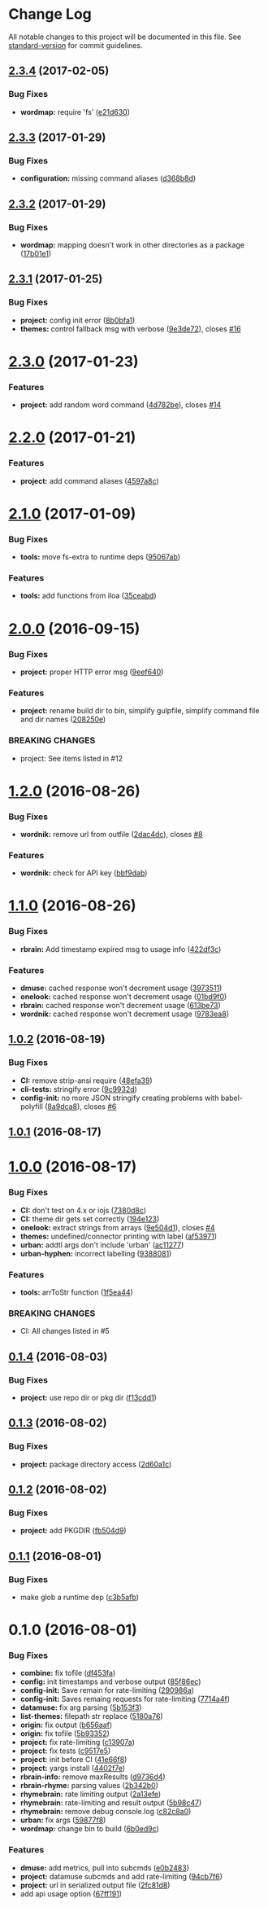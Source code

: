 # Change Log

All notable changes to this project will be documented in this file. See [standard-version](https://github.com/conventional-changelog/standard-version) for commit guidelines.

<a name="2.3.4"></a>
## [2.3.4](https://github.com/drawnepicenter/leximaven/compare/v2.3.3...v2.3.4) (2017-02-05)


### Bug Fixes

* **wordmap:** require 'fs' ([e21d630](https://github.com/drawnepicenter/leximaven/commit/e21d630))



<a name="2.3.3"></a>
## [2.3.3](https://github.com/drawnepicenter/leximaven/compare/v2.3.2...v2.3.3) (2017-01-29)


### Bug Fixes

* **configuration:** missing command aliases ([d368b8d](https://github.com/drawnepicenter/leximaven/commit/d368b8d))



<a name="2.3.2"></a>
## [2.3.2](https://github.com/drawnepicenter/leximaven/compare/v2.3.1...v2.3.2) (2017-01-29)


### Bug Fixes

* **wordmap:** mapping doesn't work in other directories as a package ([17b01e1](https://github.com/drawnepicenter/leximaven/commit/17b01e1))



<a name="2.3.1"></a>
## [2.3.1](https://github.com/drawnepicenter/leximaven/compare/v2.3.0...v2.3.1) (2017-01-25)


### Bug Fixes

* **project:** config init error ([8b0bfa1](https://github.com/drawnepicenter/leximaven/commit/8b0bfa1))
* **themes:** control fallback msg with verbose ([9e3de72](https://github.com/drawnepicenter/leximaven/commit/9e3de72)), closes [#16](https://github.com/drawnepicenter/leximaven/issues/16)



<a name="2.3.0"></a>
# [2.3.0](https://github.com/drawnepicenter/leximaven/compare/v2.2.0...v2.3.0) (2017-01-23)


### Features

* **project:** add random word command ([4d782be](https://github.com/drawnepicenter/leximaven/commit/4d782be)), closes [#14](https://github.com/drawnepicenter/leximaven/issues/14)



<a name="2.2.0"></a>
# [2.2.0](https://github.com/drawnepicenter/leximaven/compare/v2.1.0...v2.2.0) (2017-01-21)


### Features

* **project:** add command aliases ([4597a8c](https://github.com/drawnepicenter/leximaven/commit/4597a8c))



<a name="2.1.0"></a>
# [2.1.0](https://github.com/drawnepicenter/leximaven/compare/v2.0.0...v2.1.0) (2017-01-09)


### Bug Fixes

* **tools:** move fs-extra to runtime deps ([95067ab](https://github.com/drawnepicenter/leximaven/commit/95067ab))


### Features

* **tools:** add functions from iloa ([35ceabd](https://github.com/drawnepicenter/leximaven/commit/35ceabd))



<a name="2.0.0"></a>
# [2.0.0](https://github.com/drawnepicenter/leximaven/compare/v1.2.0...v2.0.0) (2016-09-15)


### Bug Fixes

* **project:** proper HTTP error msg ([9eef640](https://github.com/drawnepicenter/leximaven/commit/9eef640))


### Features

* **project:** rename build dir to bin, simplify gulpfile, simplify command file and dir names ([208250e](https://github.com/drawnepicenter/leximaven/commit/208250e))


### BREAKING CHANGES

* project: See items listed in #12



<a name="1.2.0"></a>
# [1.2.0](https://github.com/drawnepicenter/leximaven/compare/v1.1.0...v1.2.0) (2016-08-26)


### Bug Fixes

* **wordnik:** remove url from outfile ([2dac4dc](https://github.com/drawnepicenter/leximaven/commit/2dac4dc)), closes [#8](https://github.com/drawnepicenter/leximaven/issues/8)


### Features

* **wordnik:** check for API key ([bbf9dab](https://github.com/drawnepicenter/leximaven/commit/bbf9dab))



<a name="1.1.0"></a>
# [1.1.0](https://github.com/drawnepicenter/leximaven/compare/v1.0.2...v1.1.0) (2016-08-26)


### Bug Fixes

* **rbrain:** Add timestamp expired msg to usage info ([422df3c](https://github.com/drawnepicenter/leximaven/commit/422df3c))


### Features

* **dmuse:** cached response won't decrement usage ([3973511](https://github.com/drawnepicenter/leximaven/commit/3973511))
* **onelook:** cached response won't decrement usage ([01bd9f0](https://github.com/drawnepicenter/leximaven/commit/01bd9f0))
* **rbrain:** cached response won't decrement usage ([613be73](https://github.com/drawnepicenter/leximaven/commit/613be73))
* **wordnik:** cached response won't decrement usage ([9783ea8](https://github.com/drawnepicenter/leximaven/commit/9783ea8))



<a name="1.0.2"></a>
## [1.0.2](https://github.com/drawnepicenter/leximaven/compare/v1.0.1...v1.0.2) (2016-08-19)


### Bug Fixes

* **CI:** remove strip-ansi require ([48efa39](https://github.com/drawnepicenter/leximaven/commit/48efa39))
* **cli-tests:** stringify error ([9c9932d](https://github.com/drawnepicenter/leximaven/commit/9c9932d))
* **config-init:** no more JSON stringify creating problems with babel-polyfill ([8a9dca8](https://github.com/drawnepicenter/leximaven/commit/8a9dca8)), closes [#6](https://github.com/drawnepicenter/leximaven/issues/6)



<a name="1.0.1"></a>
## [1.0.1](https://github.com/drawnepicenter/leximaven/compare/v1.0.0...v1.0.1) (2016-08-17)



<a name="1.0.0"></a>
# [1.0.0](https://github.com/drawnepicenter/leximaven/compare/v0.1.4...v1.0.0) (2016-08-17)


### Bug Fixes

* **CI:** don't test on 4.x or iojs ([7380d8c](https://github.com/drawnepicenter/leximaven/commit/7380d8c))
* **CI:** theme dir gets set correctly ([194e123](https://github.com/drawnepicenter/leximaven/commit/194e123))
* **onelook:** extract strings from arrays ([9e504d1](https://github.com/drawnepicenter/leximaven/commit/9e504d1)), closes [#4](https://github.com/drawnepicenter/leximaven/issues/4)
* **themes:** undefined/connector printing with label ([af53971](https://github.com/drawnepicenter/leximaven/commit/af53971))
* **urban:** addtl args don't include 'urban' ([ac11277](https://github.com/drawnepicenter/leximaven/commit/ac11277))
* **urban-hyphen:** incorrect labelling ([9388081](https://github.com/drawnepicenter/leximaven/commit/9388081))


### Features

* **tools:** arrToStr function ([1f5ea44](https://github.com/drawnepicenter/leximaven/commit/1f5ea44))


### BREAKING CHANGES

* CI: All changes listed in #5



<a name="0.1.4"></a>
## [0.1.4](https://github.com/drawnepicenter/leximaven/compare/v0.1.3...v0.1.4) (2016-08-03)


### Bug Fixes

* **project:** use repo dir or pkg dir ([f13cdd1](https://github.com/drawnepicenter/leximaven/commit/f13cdd1))



<a name="0.1.3"></a>
## [0.1.3](https://github.com/drawnepicenter/leximaven/compare/v0.1.2...v0.1.3) (2016-08-02)


### Bug Fixes

* **project:** package directory access ([2d60a1c](https://github.com/drawnepicenter/leximaven/commit/2d60a1c))



<a name="0.1.2"></a>
## [0.1.2](https://github.com/drawnepicenter/leximaven/compare/v0.1.1...v0.1.2) (2016-08-02)


### Bug Fixes

* **project:** add PKGDIR ([fb504d9](https://github.com/drawnepicenter/leximaven/commit/fb504d9))



<a name="0.1.1"></a>
## [0.1.1](https://github.com/drawnepicenter/leximaven/compare/v0.1.0...v0.1.1) (2016-08-01)


### Bug Fixes

* make glob a runtime dep ([c3b5afb](https://github.com/drawnepicenter/leximaven/commit/c3b5afb))



<a name="0.1.0"></a>
# 0.1.0 (2016-08-01)


### Bug Fixes

* **combine:** fix tofile ([df453fa](https://github.com/drawnepicenter/leximaven/commit/df453fa))
* **config:** init timestamps and verbose output ([85f86ec](https://github.com/drawnepicenter/leximaven/commit/85f86ec))
* **config-init:** Save remain for rate-limiting ([290986a](https://github.com/drawnepicenter/leximaven/commit/290986a))
* **config-init:** Saves remaing requests for rate-limiting ([7714a4f](https://github.com/drawnepicenter/leximaven/commit/7714a4f))
* **datamuse:** fix arg parsing ([5b153f3](https://github.com/drawnepicenter/leximaven/commit/5b153f3))
* **list-themes:** filepath str replace ([5180a76](https://github.com/drawnepicenter/leximaven/commit/5180a76))
* **origin:** fix output ([b656aaf](https://github.com/drawnepicenter/leximaven/commit/b656aaf))
* **origin:** fix tofile ([5b93352](https://github.com/drawnepicenter/leximaven/commit/5b93352))
* **project:** fix rate-limiting ([c13907a](https://github.com/drawnepicenter/leximaven/commit/c13907a))
* **project:** fix tests ([c9517e5](https://github.com/drawnepicenter/leximaven/commit/c9517e5))
* **project:** init before CI ([41e66f8](https://github.com/drawnepicenter/leximaven/commit/41e66f8))
* **project:** yargs install ([4402f7e](https://github.com/drawnepicenter/leximaven/commit/4402f7e))
* **rbrain-info:** remove maxResults ([d9736d4](https://github.com/drawnepicenter/leximaven/commit/d9736d4))
* **rbrain-rhyme:** parsing values ([2b342b0](https://github.com/drawnepicenter/leximaven/commit/2b342b0))
* **rhymebrain:** rate limiting output ([2a13efe](https://github.com/drawnepicenter/leximaven/commit/2a13efe))
* **rhymebrain:** rate-limiting and result output ([5b98c47](https://github.com/drawnepicenter/leximaven/commit/5b98c47))
* **rhymebrain:** remove debug console.log ([c82c8a0](https://github.com/drawnepicenter/leximaven/commit/c82c8a0))
* **urban:** fix args ([59877f8](https://github.com/drawnepicenter/leximaven/commit/59877f8))
* **wordmap:** change bin to build ([6b0ed9c](https://github.com/drawnepicenter/leximaven/commit/6b0ed9c))


### Features

* **dmuse:** add metrics, pull into subcmds ([e0b2483](https://github.com/drawnepicenter/leximaven/commit/e0b2483))
* **project:** datamuse subcmds and add rate-limiting ([94cb7f6](https://github.com/drawnepicenter/leximaven/commit/94cb7f6))
* **project:** url in serialized output file ([2fc81d8](https://github.com/drawnepicenter/leximaven/commit/2fc81d8))
* add api usage option ([67ff191](https://github.com/drawnepicenter/leximaven/commit/67ff191))
